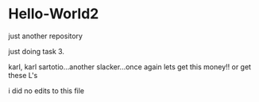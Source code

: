 # Hello-World2
just another repository 

just doing task 3.

karl, karl sartotio...another slacker...once again
lets get this money!!
or get these L's

i did no edits to this file

